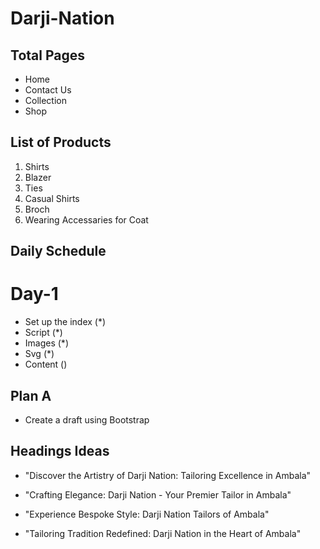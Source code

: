 # Darji-Nation

## Total Pages
- Home 
- Contact Us
- Collection
- Shop 

## List of Products
1. Shirts
2. Blazer
3. Ties
4. Casual Shirts
5. Broch
6. Wearing Accessaries for Coat

## Daily Schedule
# Day-1
- Set up the index (*)
- Script (*)
- Images (*)
- Svg (*)
- Content ()

## Plan A
- Create a draft using Bootstrap


## Headings Ideas
- "Discover the Artistry of Darji Nation: Tailoring Excellence in Ambala"

- "Crafting Elegance: Darji Nation - Your Premier Tailor in Ambala"

- "Experience Bespoke Style: Darji Nation Tailors of Ambala"

- "Tailoring Tradition Redefined: Darji Nation in the Heart of Ambala"